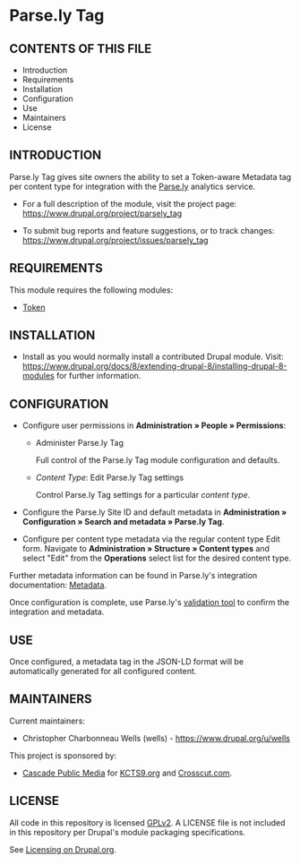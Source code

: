 Parse.ly Tag
============

CONTENTS OF THIS FILE
---------------------
   
 * Introduction
 * Requirements
 * Installation
 * Configuration
 * Use
 * Maintainers
 * License

INTRODUCTION
------------

Parse.ly Tag gives site owners the ability to set a Token-aware Metadata tag per
content type for integration with the [Parse.ly](https://www.parse.ly/) 
analytics service.

 * For a full description of the module, visit the project page:
   https://www.drupal.org/project/parsely_tag
   
 * To submit bug reports and feature suggestions, or to track changes:
   https://www.drupal.org/project/issues/parsely_tag

REQUIREMENTS
------------

This module requires the following modules:

 * [Token](https://www.drupal.org/project/token)

INSTALLATION
------------

 * Install as you would normally install a contributed Drupal module. Visit:
   https://www.drupal.org/docs/8/extending-drupal-8/installing-drupal-8-modules
   for further information.

CONFIGURATION
-------------

 * Configure user permissions in **Administration » People » Permissions**:

   - Administer Parse.ly Tag
   
     Full control of the Parse.ly Tag module configuration and defaults.
   
   - *Content Type*: Edit Parse.ly Tag settings
   
     Control Parse.ly Tag settings for a particular *content type*.
     
 * Configure the Parse.ly Site ID and default metadata in **Administration » 
   Configuration » Search and metadata » Parse.ly Tag**.
   
 * Configure per content type metadata via the regular content type Edit form.
   Navigate to **Administration » Structure » Content types** and select "Edit" 
   from the **Operations** select list for the desired content type.
   
Further metadata information can be found in Parse.ly's integration 
documentation: [Metadata](https://www.parse.ly/help/integration/jsonld/).

Once configuration is complete, use Parse.ly's 
[validation tool](https://www.parse.ly/help/integration/validate/) to confirm
the integration and metadata.
     
USE
---

Once configured, a metadata tag in the JSON-LD format will be automatically 
generated for all configured content.
      
MAINTAINERS
-----------

Current maintainers:
 * Christopher Charbonneau Wells (wells) - https://www.drupal.org/u/wells

This project is sponsored by:
 * [Cascade Public Media](https://www.drupal.org/cascade-public-media) for 
 [KCTS9.org](https://kcts9.org/) and [Crosscut.com](https://crosscut.com/).
 
LICENSE
-------

All code in this repository is licensed 
[GPLv2](http://www.gnu.org/licenses/gpl-2.0.html). A LICENSE file is not 
included in this repository per Drupal's module packaging specifications.

See [Licensing on Drupal.org](https://www.drupal.org/about/licensing).
